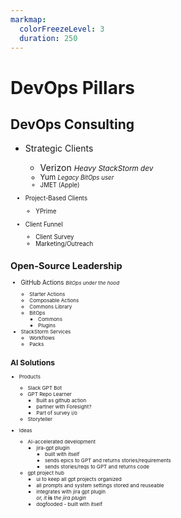 ```yaml
---
markmap:
  colorFreezeLevel: 3
  duration: 250
---
```


# DevOps Pillars

## DevOps Consulting

- Strategic Clients
  - Verizon
    <small/>*Heavy StackStorm dev*
  - Yum
    <small/>*Legacy BitOps user*
  - JMET (Apple)

- Project-Based Clients
  - YPrime

- Client Funnel
  - Client Survey
  - Marketing/Outreach

## Open-Source Leadership

- GitHub Actions
<small/>*BitOps under the hood*
  - Starter Actions
  - Composable Actions
  - Commons Library
  - BitOps
    - Commons
    - Plugins
- StackStorm Services
  - Workflows
  - Packs

## AI Solutions

- Products
  - Slack GPT Bot
  - GPT Repo Learner
    - Built as github action
    - partner with Foresight? 
    - Part of survey i/o
  - Storyteller

- Ideas
  - AI-accelerated development
    - jira-gpt plugin
      - built with itself
      - sends epics to GPT and returns stories/requirements
      - sends stories/reqs to GPT and returns code
  - gpt project hub
    - ui to keep all gpt projects organized
    - all prompts and system settings stored and reuseable
    - integrates with jira gpt plugin<br/>*or, it* **is** *the jira plugin*
    - dogfooded - built with itself

<!-- markdownlint-disable-file MD049 MD047 MD012 MD009 MD033 -->
<!-- spell-checker: disable -->
